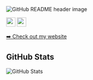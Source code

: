<img src="https://i.imgur.com/RK1kR8g.png" alt="GitHub README header image">
<p><a href="https://www.twitter.com/haunexd2311"><img src="https://img.shields.io/badge/twitter-%231DA1F2.svg?&style=for-the-badge&logo=twitter&logoColor=white" height=25></a> <a href="https://www.instagram.com/_huarie/"><img src="https://img.shields.io/badge/instagram-%23E4405F.svg?&style=for-the-badge&logo=instagram&logoColor=white" height=25></a></p>
<p><a href="https://www.haunexd.com">➡️ Check out my website</a></p>
<h2>GitHub Stats</h2>
<p><img src="https://github-readme-stats.vercel.app/api?username=haune2311&amp;show_icons=true" alt="GitHub Stats"></p>
